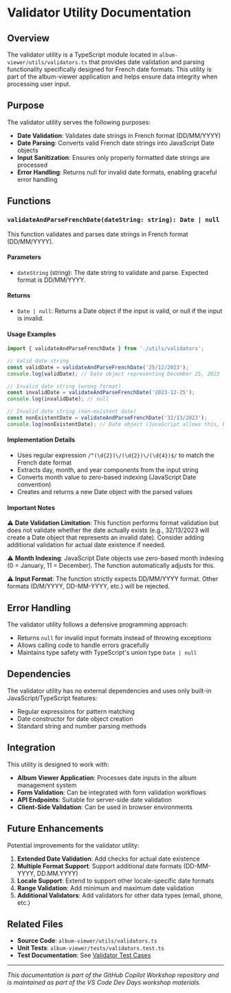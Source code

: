 # Validator Utility Documentation

## Overview

The validator utility is a TypeScript module located in `album-viewer/utils/validators.ts` that provides date validation and parsing functionality specifically designed for French date formats. This utility is part of the album-viewer application and helps ensure data integrity when processing user input.

## Purpose

The validator utility serves the following purposes:

- **Date Validation**: Validates date strings in French format (DD/MM/YYYY)
- **Date Parsing**: Converts valid French date strings into JavaScript Date objects
- **Input Sanitization**: Ensures only properly formatted date strings are processed
- **Error Handling**: Returns null for invalid date formats, enabling graceful error handling

## Functions

### `validateAndParseFrenchDate(dateString: string): Date | null`

This function validates and parses date strings in French format (DD/MM/YYYY).

#### Parameters

- `dateString` (string): The date string to validate and parse. Expected format is DD/MM/YYYY.

#### Returns

- `Date | null`: Returns a Date object if the input is valid, or null if the input is invalid.

#### Usage Examples

```typescript
import { validateAndParseFrenchDate } from './utils/validators';

// Valid date string
const validDate = validateAndParseFrenchDate('25/12/2023');
console.log(validDate); // Date object representing December 25, 2023

// Invalid date string (wrong format)
const invalidDate = validateAndParseFrenchDate('2023-12-25');
console.log(invalidDate); // null

// Invalid date string (non-existent date)
const nonExistentDate = validateAndParseFrenchDate('32/13/2023');
console.log(nonExistentDate); // Date object (JavaScript allows this, but represents an invalid date)
```

#### Implementation Details

- Uses regular expression `/^(\d{2})\/(\d{2})\/(\d{4})$/` to match the French date format
- Extracts day, month, and year components from the input string
- Converts month value to zero-based indexing (JavaScript Date convention)
- Creates and returns a new Date object with the parsed values

#### Important Notes

⚠️ **Date Validation Limitation**: This function performs format validation but does not validate whether the date actually exists (e.g., 32/13/2023 will create a Date object that represents an invalid date). Consider adding additional validation for actual date existence if needed.

⚠️ **Month Indexing**: JavaScript Date objects use zero-based month indexing (0 = January, 11 = December). The function automatically adjusts for this.

⚠️ **Input Format**: The function strictly expects DD/MM/YYYY format. Other formats (D/M/YYYY, DD-MM-YYYY, etc.) will be rejected.

## Error Handling

The validator utility follows a defensive programming approach:

- Returns `null` for invalid input formats instead of throwing exceptions
- Allows calling code to handle errors gracefully
- Maintains type safety with TypeScript's union type `Date | null`

## Dependencies

The validator utility has no external dependencies and uses only built-in JavaScript/TypeScript features:

- Regular expressions for pattern matching
- Date constructor for date object creation
- Standard string and number parsing methods

## Integration

This utility is designed to work with:

- **Album Viewer Application**: Processes date inputs in the album management system
- **Form Validation**: Can be integrated with form validation workflows
- **API Endpoints**: Suitable for server-side date validation
- **Client-Side Validation**: Can be used in browser environments

## Future Enhancements

Potential improvements for the validator utility:

1. **Extended Date Validation**: Add checks for actual date existence
2. **Multiple Format Support**: Support additional date formats (DD-MM-YYYY, DD.MM.YYYY)
3. **Locale Support**: Extend to support other locale-specific date formats
4. **Range Validation**: Add minimum and maximum date validation
5. **Additional Validators**: Add validators for other data types (email, phone, etc.)

## Related Files

- **Source Code**: `album-viewer/utils/validators.ts`
- **Unit Tests**: `album-viewer/tests/validators.test.ts`
- **Test Documentation**: See [Validator Test Cases](./validator-tests.md)

---

*This documentation is part of the GitHub Copilot Workshop repository and is maintained as part of the VS Code Dev Days workshop materials.*
